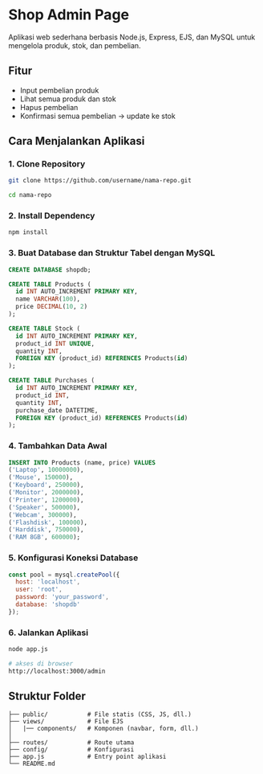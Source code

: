 # Shop Admin Page

Aplikasi web sederhana berbasis Node.js, Express, EJS, dan MySQL untuk mengelola produk, stok, dan pembelian.

## Fitur

* Input pembelian produk
* Lihat semua produk dan stok
* Hapus pembelian
* Konfirmasi semua pembelian → update ke stok

## Cara Menjalankan Aplikasi

### 1. Clone Repository

```bash
git clone https://github.com/username/nama-repo.git

cd nama-repo
```
### 2. Install Dependency
```bash
npm install
```

### 3. Buat Database dan Struktur Tabel dengan MySQL
```sql
CREATE DATABASE shopdb;

CREATE TABLE Products (
  id INT AUTO_INCREMENT PRIMARY KEY,
  name VARCHAR(100),
  price DECIMAL(10, 2)
);

CREATE TABLE Stock (
  id INT AUTO_INCREMENT PRIMARY KEY,
  product_id INT UNIQUE,
  quantity INT,
  FOREIGN KEY (product_id) REFERENCES Products(id)
);

CREATE TABLE Purchases (
  id INT AUTO_INCREMENT PRIMARY KEY,
  product_id INT,
  quantity INT,
  purchase_date DATETIME,
  FOREIGN KEY (product_id) REFERENCES Products(id)
);

```

### 4. Tambahkan Data Awal

```sql
INSERT INTO Products (name, price) VALUES
('Laptop', 10000000),
('Mouse', 150000),
('Keyboard', 250000),
('Monitor', 2000000),
('Printer', 1200000),
('Speaker', 500000),
('Webcam', 300000),
('Flashdisk', 100000),
('Harddisk', 750000),
('RAM 8GB', 600000);
```
### 5. Konfigurasi Koneksi Database 
```js
const pool = mysql.createPool({
  host: 'localhost',
  user: 'root',
  password: 'your_password',
  database: 'shopdb'
});
```
### 6. Jalankan Aplikasi
```bash
node app.js

# akses di browser
http://localhost:3000/admin

``` 

## Struktur Folder 

```
├── public/           # File statis (CSS, JS, dll.)
├── views/            # File EJS
│   |── components/   # Komponen (navbar, form, dll.)
│   
├── routes/           # Route utama
├── config/           # Konfigurasi       
├── app.js            # Entry point aplikasi
└── README.md
```
